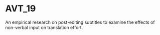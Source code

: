# AVT_19
An empirical research on post-editing subtitles to examine the effects of non-verbal input on translation effort.
